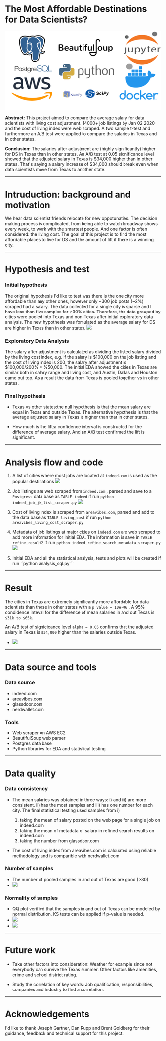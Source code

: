 # The Most Affordable Destinations for Data Scientists?

<img src="https://github.com/ivboh/most_affordable_destinations_data_scientist/blob/master/img/title.png">

__Abstract:__
This project aimed to compare the average salary for data scientists with living cost adjustment. 14000+ job listings by Jan 02 2020 and the cost of living index were web scraped. A two sample t-test and furthermore an A/B test were applied to compare the salaries in Texas and in other states.

__Conclusion:__
The salaries after adjustment are (highly significantly) higher for DS in Texas than in other states. An A/B test at 0.05 significance level showed that the adjusted salary in Texas is $34,000 higher than in other states. That's saying a salary increase of $34,000 should break even when data scientists move from Texas to another state.

---
# Intruduction: background and motivation 
We hear data scientist friends relocate for new oppotunaties. The decision making process is complicated, from being able to watch broadway shows every week, to work with the smartest people. And one factor is often considered: the living cost. The goal of this project is to find the most affordable places to live for DS and the amount of lift if there is a winning city.

---
# Hypothesis and test

### Initial hypothesis
The original hypothesis I'd like to test was there is the one city more affordable than any other ones, however only ~300 job posts (~2%) scraped had a salary. The data collected for a single city is sparse and I have less than five samples for >90% cities. Therefore, the data grouped by cities were pooled into Texas and non-Texas after initial exploratory data analysis. The new hypothesis was fomulated as the average salary for DS are higher in Texas than in other states. <img src = "https://github.com/ivboh/data_science_positions/blob/master/img/salary_posted_on_indeed_listing.png">

### Exploratory Data Analysis
The salary after adjustment is calculated as dividing the listed salary divided by the living cost index, e.g. if the salary is $100,000 on the job listing and the cost of living index is 200, the salary after adjustment is $100,000/200% = %50,000. The initial EDA showed the cities in Texas are similar both in salary range and living cost, and Austin, Dallas and Houston came out top. As a result the data from Texas is pooled together vs in other states. 

### Final hypothesis

- Texas vs other states:the null hypothesis is that the mean salary are equal in Texas and outside Texas. The alternative hypothesis is that the average adjusted salary in Texas is higher than that in other states.
  
- How much is the lift:a confidence interval is constructed for the difference of average salary. And an A/B test confirmed the lift is significant.  


---
# Analysis flow and code
1. A list of cities where most jobs are located at ```indeed.com``` is used as the popular destinations <img src="https://github.com/ivboh/data_science_positions/blob/master/img/list_of_cities_indeed_job_search.PNG"> 


2. Job listings are web scraped from ```indeed.com``` , parsed and save to a ```Postgress``` data base as ```TABLE indeed``` if run ```python indeed_job_jk_list_scraper.py``` <img src="https://github.com/ivboh/data_science_positions/blob/master/img/job_listing_example_indeed.PNG">


3. Cost of living index is scraped from ```areavibes.com```, parsed and add to the data base as ```TABLE living_cost``` if run ```python areavibes_living_cost_scraper.py``` 


4. Metadata of job listings at major cities on ```indeed.com``` are web scraped to add more information for initial EDA.  The information is save in ```TABLE refine_result2``` if run ```python indeed_refine_search_metadata_scraper.py```<img src= "https://github.com/ivboh/data_science_positions/blob/master/img/austin_indeed_refine_result_salary.PNG">


5. Initial EDA and all the statistical analysis, tests and plots will be created if run ``python analysis_sql.py```



---
# Result
The cities in Texas are extremely significantly more affordable for data scientists than those in other states with a ```p value = 10e-06``` . A 95% condidence inteval for the difference of mean salaries in and out Texas is ```$31k to $65k```. 

An A/B test of signicicance level ```alpha = 0.05``` confirms that the adjusted salary in Texas is ```$34,000``` higher than the salaries outside Texas.

- <img src= "https://github.com/ivboh/data_science_positions/blob/master/img/hist_indeed_posted_salary_tx_vs_outside.png">



---
# Data source and tools

### Data source
- indeed.com
- areavibes.com
- glassdoor.com
- nerdwallet.com
### Tools
- Web scraper on AWS EC2
- BeautifulSoup web parser
- Postgres data base
- Python libraries for EDA and statistical testing
  
---
# Data quality  
### Data consistency
- The mean salaries was obtained in three ways: i) and iii) are more consistent. ii) has the most samples and iii) has one number for each city. The final statistical testing used samples from i)
  1. taking the mean of salary posted on the web page for a single job on indeed.com
  2. taking the mean of metadata of salary in refined search results on indeed.com
  3. taking the number from glassdoor.com

- The cost of living index from areavibes.com is calcuated using reliable methodology and is comparible with nerdwallet.com 
  

### Number of samples
- The number of pooled samples in and out of Texas are good (>30)
- <img src= "https://github.com/ivboh/data_science_positions/blob/master/img/salary_5mile_estimated_by_indeed.png">

### Normality of samples
- QQ plot verified that the samples in and out of Texas can be modeled by normal distribution. KS tests can be applied if p-value is needed.
- <img src="https://github.com/ivboh/data_science_positions/blob/master/img/qq_plot_of_salary_texas.png">
- <img src="https://github.com/ivboh/data_science_positions/blob/master/img/qq_plot_of_salary_outside_texas.png">


---
# Future work

- Take other factors into consideration: Weather for example since not everybody can survive the Texas summer.
Other factors like amenities, crime and school district rating.

- Study the correlation of key words: Job qualification, responsibilities, companies and industry to find a correlation. 

---
# Acknowledgements 
I'd like to thank Joseph Gartner, Dan Rupp and Brent Goldberg for their guidance, feedback and technical support for this project.




